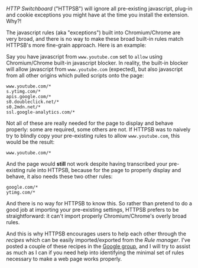 *HTTP Switchboard* ("HTTPSB") will ignore all pre-existing javascript, plug-in and cookie exceptions you might have at the time you install the extension. Why?!

The javascript rules (aka "exceptions") built into Chromium/Chrome are very broad, and there is no way to make these broad built-in rules match HTTPSB's more fine-grain approach. Here is an example:

Say you have javascript from `www.youtube.com` set to `allow` using Chromium/Chrome built-in javascript blocker. In reality, the built-in blocker will allow javascript from `www.youtube.com` (expected), but also javascript from all other origins which pulled scripts onto the page:

```
www.youtube.com/*
s.ytimg.com/*
apis.google.com/*
s0.doubleclick.net/*
s0.2mdn.net/*
ssl.google-analytics.com/*
```

Not all of these are really needed for the page to display and behave properly: some are required, some others are not. If HTTPSB was to naively try to blindly copy your pre-existing rules to allow `www.youtube.com`, this would be the result:

```
www.youtube.com/*
```

And the page would **still** not work despite having transcribed your pre-existing rule into HTTPSB, because for the page to properly display and behave, it also needs these two other rules:

```
google.com/*
ytimg.com/*
```

And there is no way for HTTPSB to know this. So rather than pretend to do a good job at importing your pre-existing settings, HTTPSB prefers to be straightforward: it can't import properly Chromium/Chrome's overly broad rules.

And this is why HTTPSB encourages users to help each other through the *recipes* which can be easily imported/exported from the *Rule manager*. I've posted a couple of these recipes in the [Google group](https://groups.google.com/forum/?hl=en#!forum/httpsb), and I will try to assist as much as I can if you need help into identifying the minimal set of rules necessary to make a web page works properly.
